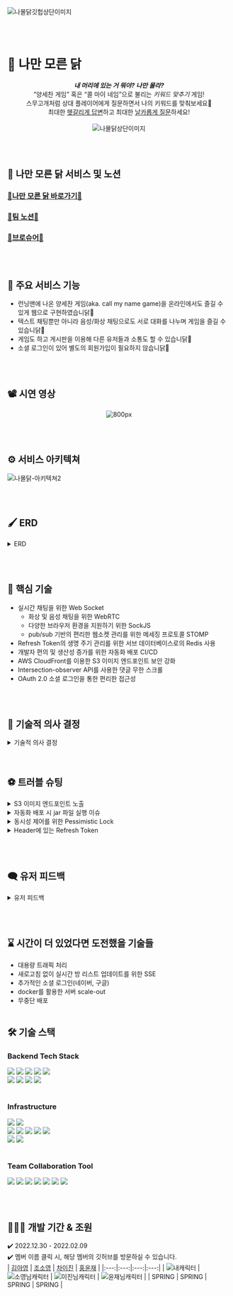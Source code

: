 ![나몰닭깃헙상단이미지](https://user-images.githubusercontent.com/117756400/216939133-6d703bcf-80ce-4939-ada5-a583af07185e.jpg)

<br /> <br />

# 🐔 나만 모른 닭
<div align=center>

***내 머리에 있는 거 뭐야? 나만 몰라?***  
”양세찬 게임” 혹은 “콜 마이 네임”으로 불리는 *키워드 맞추기* 게임!  
스무고개처럼 상대 플레이어에게 질문하면서 나의 키워드를 맞춰보세요🐤  
최대한 <u>헷갈리게 답변</u>하고 최대한 <u>날카롭게 질문</u>하세요!  
<br />
![나몰닭상단이미지](https://user-images.githubusercontent.com/117756400/216971099-fff770a8-8462-4ad0-91f1-64463703bf5f.png)  
</div>

<br /> <br />

## 🔗 나만 모른 닭 서비스 및 노션
### [🐔나만 모른 닭 바로가기🐔](https://namoldak.com)
### [🐔팀 노션🐔](https://www.notion.so/ad96dfad0856455c922e9d0f756a7f60)
### [🐔브로슈어🐔](https://colossal-chokeberry-fec.notion.site/39515b59c604426494e905a62410ce3b)

<br /> <br />

## 📢 주요 서비스 기능
<ul>
<li> 런닝맨에 나온 양세찬 게임(aka. call my name game)을 온라인에서도 즐길 수 있게 웹으로 구현하였습니닭🐔 </li>
<li> 텍스트 채팅뿐만 아니라 음성/화상 채팅으로도 서로 대화를 나누며 게임을 즐길 수 있습니닭🐔 </li>
<li> 게임도 하고 게시판을 이용해 다른 유저들과 소통도 할 수 있습니닭🐔 </li>
<li> 소셜 로그인이 있어 별도의 회원가입이 필요하지 않습니닭🐔 </li>
</ul>

<br /> <br />

## 📽 시연 영상
<div align=center>

![800px](https://user-images.githubusercontent.com/111271565/217049760-c3694076-b5be-41c5-9951-f148aee3bb92.gif)

</div>

<br /> <br />

## ⚙️ 서비스 아키텍쳐
![나몰닭-아키텍쳐2](https://user-images.githubusercontent.com/117756400/216894689-8921deef-c813-42ca-a8f2-6e58f34fd4b8.jpg)

<br /> <br />

## 🖌 ERD
<details>
<summary>ERD</summary>
<div markdown="1">
<br />

![나몰닭ERD최종](https://user-images.githubusercontent.com/117756400/217140050-a08e38e5-9714-474f-b3ca-c62f65d1fb06.png)
</div>
</details>

<br /> <br />

## 📌 핵심 기술
- 실시간 채팅을 위한 Web Socket
  - 화상 및 음성 채팅을 위한 WebRTC
  - 다양한 브라우저 환경을 지원하기 위한 SockJS
  - pub/sub 기반의 편리한 웹소켓 관리를 위한 메세징 프로토콜 STOMP
- Refresh Token의 생명 주기 관리를 위한 서브 데이터베이스로의 Redis 사용
- 개발자 편의 및 생산성 증가를 위한 자동화 배포 CI/CD
- AWS CloudFront를 이용한 S3 이미지 엔드포인트 보안 강화
- Intersection-observer API를 사용한 댓글 무한 스크롤
- OAuth 2.0 소셜 로그인을 통한 편리한 접근성

<br /> <br />

## 📝 기술적 의사 결정
<details>
<summary>기술적 의사 결정</summary>
<div markdown="1">

| 기술 | 도입 이유 | 후보군 | 의견 조율 및 기술 결정 |  
|:---:|---|---|---|
| Web Socket | 실시간 통신을 위해 도입 | Polling / Long Polling / Web Socket | - 실시간성이 중요한 서비스이므로 한쪽에서 송신을 하면 반대쪽에서는 수신만 할 수 있는 Polling 및 Long Polling은 Web Socket에 비해 실시간성이 떨어짐.<br />- Web Socket을 사용하면 서버와 브라우저 사이에 양방향 소통이 가능함(= 전 이중 통신, 양방향 통신 (Full-Duplex)). 즉, 클라이언트가 먼저 요청하지 않아도 서버가 먼저 데이터를 보낼 수 있고 상대방의 송신 상태와 상관없이 메세지를 보낼 수 있음. 때문에 30초의 제한 시간 내에 많은 질문이 오가는 실시간 채팅이 중요한 우리 서비스에 Web Socket이 더 적절하다고 판단 |
| WebRTC (Mesh) | 실시간 화상 및 음성 채팅 | Mesh / SFU / MCU | - 실시간성이 가장 낮고 중앙 서버에서 데이터 혼합 및 가공에 많은 비용이 요구되는 MCU는 제외하고 Mesh와 SFU 방식을 놓고 고민<br />- 서비스 특성 상, 한 게임룸의 최대 인원이 4명인 점을 고려했을 때 peer간의 직접 연결이 클라이언트에 부하를 심하게 주지 않을 것이라고 판단했고, 서버를 거치는 일 없이 바로 peer끼리 정보를 주고 받는 것이 실시간성이 중요한 게임 서비스에 적합하다고 판단 |
| Redis | Refresh Token을 저장하기 위한 DB 선정 | Redis / MySQL | - 일정 시간 이후 만료되어야 하는 Refresh Token이므로 기본적으로 데이터의 유효기간(time to live)을 지정할 수 있는 Redis에 저장하는 게 적합하다고 판단<br />- 토큰 생명 주기 관리에 용이한 Redis를 Refresh Token 전용 서브 DB로 선정 |
| Github Action & AWS CodeDeploy | 지속적 통합과 지속적 배포를 통한 업무 효율 상승을 위해 도입 | Jenkins /<br />Github Action / Travis CI | - 현재 프로젝트 관리를 깃허브를 통하여 진행하고 있고, 소규모 프로젝트이고 추가적인 설치 과정 없이 Github에서 제공하는 환경에서 CI 작업이 가능하기 때문에 Github Action을 사용하는 것이 용이할 거라 생각함<br />- 프로젝트 규모를 생각했을 때 초기 설정이 적고 편의성이 높아 리소스를 줄이는 방향으로 진행. 따라서 Github Action과 AWS에서 제공하는 Code Deploy를 이용하여 자동화 배포를 하기로 결정 |
| Refresh Token | 유저 정보 보안 | 클라이언트에 저장(local storage vs cookie) / 서버에 저장 | - 리프레시 토큰이 클라이언트에 노출된다면 리프레시 토큰의 장점인 보안적인 이점이 없다고 판단하였고, 액세스 토큰 만으로도 서버에 리프레시 발급 요청이 가능한 로직이기 때문에 서버에만 저장하는 방향으로 의견 조율<br />- 리프레시 토큰을 서버(Redis)에 저장하고, 액세스 토큰 만료 10분 전에 재발급 요청을 보내는 api를 액세스 토큰을 담아 요청하는 방식으로 구현 |
| STOMP & SockJS | 텍스트 채팅 및 다양한 브라우저에서의 일관성 | Only WebSocket / SockJS + STOMP | - 여러 브라우저에서 동일한 기능을 안정적으로 제공할 수 있어야 하기에 SockJS를 사용하고, 여러 방을 생성하여 그 방마다의 채팅을 관리해야 하기 때문에 Topic을 구독함으로 별도의 세션 관리가 필요없는 STOMP를 사용해 채팅을 구현하는 것으로 의견 조율<br />- WebSocket Configuration에서 Endpoint에 SockJS를 사용할 수 있게 설정하고, 메시지 브로커를 통해 pub/sub 엔드포인트를 설정하여 url로 간단히 공급과 구독을 적용할 수 있게 구현함. 또한 대상 Topic(게임 방)을 구독한 사람들을 대상으로 게임 진행에 관련한 메세지를 공급하는 방식으로 구현 |
<div>
</details>
<br /> <br />

## ⚽ 트러블 슈팅
<details>
<summary>S3 이미지 엔드포인트 노출</summary>
<div markdown="1">

- **문제 상황**
  - S3에 업로드 된 이미지를 다운로드 했을 때 S3 엔드포인트 주소가 그대로 노출되는 이슈  

- **이유**  
  - AWS S3는 엔드포인트를 가릴 수 있는 기능이 없고 SSL 인증을 받을 수 없기 때문에 보안에 취약하여 공격의 대상이 될 수 있어 이를 인지하여 보완할 필요가 있었음  

- **해결 방법**  
  1. CloudFront를 이용하여 S3 엔드포인트를 배포 도메인으로 대체  
  2. 배포된 클라이언트 환경이 https 통신을 하고 있기 때문에 CloudFront에서 SSL 인증서 등록  
  3. Route53을 이용하여 CloudFront 주소를 실제 서비스 주소와 연관성이 있게 라우팅  
  <br />
</div>
</details>
<details>
<summary>자동화 배포 시 jar 파일 실행 이슈</summary>
<div markdown="1">

- **문제 상황**  
  - EC2 인스턴스에 배포 파일이 들어가나 실행되지 않음, 우분투 서버에 들어간 배포 파일을 수동 실행시켜도 실행되지 않음

- **이유**  
  - EC2 로그와 Github Actions, Code Deploy내역, S3에 정상적인 저장을 모두 정상 작동 확인했으나 쉘 스크립트 로그에서 실행된 프로세스 ID가 안 찍히는 것을 확인하여 실행에 문제가 있는 것을 인식.  확인을 위해 자동 배포된 파일을 수동으로 실행해보니 실행되지 않았음. local에서 build한 파일을 서버에 올려 돌렸을 땐 정상 작동 하는 것으로 보아 배포 과정에서 파일 처리에서 문제가 생겼을 거라 추측
  - 배포 로직을 하나하나 확인해 보니 Github secret에 들어간 properties 파일이 빌드 전 들어갔어야 하는데 순서가 빌드 후 적용으로 밀려 있어서 배포할 파일에 properties가 적용되지 않았다. 당연히 properties에 들어가 있는 키들이 적용이 안 되어 우분투에 있는 배포 파일을 수동 실행시켜도 오류가 떴음

- **해결 방법**  
  - steps 순서를 빌드 전 github secret에 있는 properties가 먼저 적용되게 변경  
  <br />
</div>
</details>
<details>
<summary>동시성 제어를 위한 Pessimistic Lock</summary>
<div markdown="1">

- **문제 상황**  
  - 최대 인원이 4명인 게임 방에서 한 자리가 남았을 때 동시적으로 입장하기를 하면 최대 인원을 넘어서 입장하는 이슈 발생

- **이유**  
  - 여러 개의 트랜잭션이 동시적으로 DB에 접근 후, 업데이트 되기 전 데이터를 불러와서 실행됐기 때문

- **해결 방법**  
  - 해당 이슈를 위해서 select for update 구문을 이용하여 특정 데이터 ROW에 대해 Pessimistic Lock을 걸어 해결
  - Optimistic Lock도 고려했지만 Optimistic Lock은 충돌이 발생할 때마다 오버헤드가 발생하기 때문에 충돌이 많을 것으로 예상되는 이번 이슈에는 적합하지 않다고 판단  
  <br />
</div>
</details>
<details>
<summary>Header에 있는 Refresh Token</summary>
<div markdown="1">

- **문제 상황**  
  - 리프레시 토큰과 액세스 토큰 모두 클라이언트 쿠키에 노출됨

- **이유**  
  - 헤더에 리프레시 토큰이 담겨 있었음

- **해결 방법**  
  - 액세스 토큰만 클라이언트 쿠키에 저장 및 노출하는 방식으로 변경. 액세스 토큰은 클라이언트 쿠키에 저장하고 유효시간을 30분으로 설정
  - 리프레시 토큰은 Redis 서버에 저장하고 유효시간을 1주일로 설정하여 보안을 강화  
  <br />
</div>
</details>

<br /> <br />

## 🗨️ 유저 피드백
<details>
<summary>유저 피드백</summary>
<div markdown="1">
<br />

  1. 닉네임 변경
      - 기존에 닉네임을 cookie 에 담아 관리하고 있었는데 닉네임 변경 api를 호출하고 변경된 닉네임을 주기로 함  
  2. 카메라 기본 상태 off로 설정
      - 각각의 유저 정보를 객체로서 저장하여 요소로 가지는 배열에 유저 객체를 처음 할당할 때 카메라 On/Off를 설정하는 프로퍼티의 값을 true에서 false로 변경 
  3. 게임 종료 시 키워드 알림
     - 컴포넌트 최상단 scope에 키워드를 저장할 let 변수 선언 후 게임 시작 시 서버로부터 받아온 키워드 데이터를 해당 변수에 할당하여 게임종료시 해당 변수 사용하여 키워드 화면에 출력  
  4. 커뮤니티 페이지 카테고리 설정 방식 변경
     - 카테고리의 경우 [자유게시판]과 [내가 쓴 피드백]은 drop down으로, [내가 쓴 게시판]의 경우엔 버튼으로 따로 구성되어있어서 불편하다는 피드백을 받음  
     - 모든 카테고리를 drop down으로 변경  
  5. 카카오톡 회원탈퇴 (서비스 연결 끊기)
     - 카카오 로그인 시 백엔드 서버에서 전달하는 토큰에 카카오 access token을 추가하고, 카카오톡 연결 끊기 api로 해당 토큰을 전송하여 서비스 연결 끊기 요청  
  6. 버튼 중복 클릭 방지
      - debounce와 동일한 기능을 하는 커스텀 훅을 만들어서 버튼을 여러 번 눌렀을 때 특정 시간(0.3초)동안 액션이 없는 경우 함수가 호출되도록 변경  
  7. 게임 플레이 시 효과음
      - howler.js 라이브러리를 사용하여 삽입한 src가 플레이되는 커스텀 훅을 만들어서 게임 중 효과음이 나오도록 변경  
  8. 카카오 로그인 이용시 게임룸 입장이 안되고 ‘만료된 JWT 토큰입니다 ’ 라는 메세지와 함께 튕기는 오류
      - 카카오 로그인시 이메일 허용을 하지 않은 유저들에게 발생한 문제
      - kakao developers 애플리케이션 - 카카오로그인 - 동의항목 에서 email 설정을 필수선택으로 수정
</div>
</details>

<br /> <br />

## ⌛ 시간이 더 있었다면 도전했을 기술들
- 대용량 트래픽 처리
- 새로고침 없이 실시간 방 리스트 업데이트를 위한 SSE
- 추가적인 소셜 로그인(네이버, 구글)
- docker를 활용한 서버 scale-out
- 무중단 배포
<br /> <br />
  
## 🛠 기술 스택

### Backend Tech Stack  
<img src="https://img.shields.io/badge/java-007396?style=for-the-badge&logo=java&logoColor=white">  <img src="https://img.shields.io/badge/spring-6DB33F?style=for-the-badge&logo=spring&logoColor=white">  <img src="https://img.shields.io/badge/springboot-6DB33F?style=for-the-badge&logo=springboot&logoColor=white">  <img src="https://img.shields.io/badge/JWT-black?style=for-the-badge&logo=JSON%20web%20tokens&logoColor=white">  <img src="https://img.shields.io/badge/spring security-6DB33F?style=for-the-badge&logo=springsecurity&logoColor=white"> <br /> <img src="https://img.shields.io/badge/websocket-FFCD00?style=for-the-badge&logo=websocket&logoColor=white">  <img src="https://img.shields.io/badge/WebRTC-333333?style=for-the-badge&logo=WebRTC&logoColor=white">  <img src="https://img.shields.io/badge/SockJS-3B5526?style=for-the-badge&logo=sockjs&logoColor=white">  <img src="https://img.shields.io/badge/stomp-41454A?style=for-the-badge&logo=stomp&logoColor=white">
<br /> <br />

### Infrastructure  
<img src="https://img.shields.io/badge/mysql-4479A1?style=for-the-badge&logo=mysql&logoColor=white">  <img src="https://img.shields.io/badge/redis-DC382D?style=for-the-badge&logo=redis&logoColor=white"> <br /> <img src="https://img.shields.io/badge/amazon ec2-FF9900?style=for-the-badge&logo=amazonec2&logoColor=white">  <img src="https://img.shields.io/badge/amazon s3-569A31?style=for-the-badge&logo=amazons3&logoColor=white">  <img src="https://img.shields.io/badge/amazon rds-527FFF?style=for-the-badge&logo=amazonrds&logoColor=white">  <img src="https://img.shields.io/badge/amazon cloudfront-FF4F8B?style=for-the-badge&logo=amazonaws&logoColor=white">  <img src="https://img.shields.io/badge/amazon route53-7D929E?style=for-the-badge&logo=amazonaws&logoColor=white"> <br /> <img src="https://img.shields.io/badge/aws codedeploy-FF9E9F?style=for-the-badge&logo=amazonaws&logoColor=white">  <img src="https://img.shields.io/badge/github actions-2088FF?style=for-the-badge&logo=githubactions&logoColor=white">
<br /> <br />
  
### Team Collaboration Tool  
<img src="https://img.shields.io/badge/git-F05032?style=for-the-badge&logo=git&logoColor=white">  <img src="https://img.shields.io/badge/github-181717?style=for-the-badge&logo=github&logoColor=white">  <img src="https://img.shields.io/badge/figma-F24E1E?style=for-the-badge&logo=figma&logoColor=white">  <img src="https://img.shields.io/badge/slack-4A154B?style=for-the-badge&logo=slack&logoColor=white">  <img src="https://img.shields.io/badge/notion-000000?style=for-the-badge&logo=notion&logoColor=white">  <img src="https://img.shields.io/badge/postman-FF6C37?style=for-the-badge&logo=postman&logoColor=white">  <img src="https://img.shields.io/badge/intellij idea-000000?style=for-the-badge&logo=intellijidea&logoColor=white">
<br />

<br /><br />

## 🧑🏻‍💻 개발 기간 & 조원
✔️ 2022.12.30 - 2022.02.09
<br />
✔️ 멤버 이름 클릭 시, 해당 멤버의 깃허브를 방문하실 수 있습니다.
<br />
| [김아영](https://github.com/isladaisy) | [조소영](https://github.com/littlezero48) | [차이진](https://github.com/leejincha) | [홍윤재](https://github.com/PigletHong) |
|:---:|:---:|:---:|:---:|
| ![내캐릭터](https://user-images.githubusercontent.com/117756400/216781592-6934710c-1e4a-43dd-aeb9-2117b5fed5f4.png) | ![소영님캐릭터](https://user-images.githubusercontent.com/117756400/216781599-b9559a95-20d8-4b76-90a4-12151263a203.png) | ![이진님캐릭터](https://user-images.githubusercontent.com/117756400/216889730-6221074f-7875-46c4-96c0-a516a7262ff9.png) | ![윤재님캐릭터](https://user-images.githubusercontent.com/117756400/216895789-d84c1ac7-16ec-42e8-ac42-d0b5a50ae9d0.png) |
| SPRING | SPRING | SPRING | SPRING |

<br /> <br /> <br />
